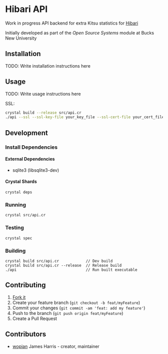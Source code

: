 # Hibari API

Work in progress API backend for extra Kitsu statistics for [Hibari](https://github.com/wopian/hibari)

Initially developed as part of the *Open Source Systems* module at Bucks New University

## Installation

TODO: Write installation instructions here

## Usage

TODO: Write usage instructions here

SSL:
```bash
crystal build --release src/api.cr
./api --ssl --ssl-key-file your_key_file --ssl-cert-file your_cert_file
```
## Development

### Install Dependencies

#### External Dependencies

- sqlite3 (libsqlite3-dev)

#### Crystal Shards

```shell
crystal deps
```

### Running

```shell
crystal src/api.cr
```

### Testing

```shell
crystal spec
```

### Building

```shell
crystal build src/api.cr            // Dev build
crystal build src/api.cr --release  // Release build
./api                               // Run built executable
```

## Contributing

1. [Fork it](https://github.com/wopian/hibari-api/fork)
2. Create your feature branch (`git checkout -b feat/myFeature`)
3. Commit your changes (`git commit -am 'feat: add my feature'`)
4. Push to the branch (`git push origin feat/myFeature`)
5. Create a Pull Request

## Contributors

- [wopian](https://github.com/wopian) James Harris - creator, maintainer
